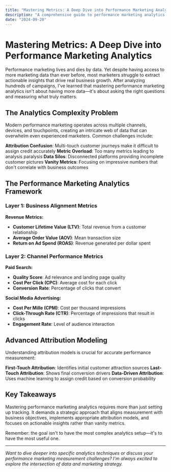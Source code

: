 ```yaml
---
title: "Mastering Metrics: A Deep Dive into Performance Marketing Analytics"
description: "A comprehensive guide to performance marketing analytics, covering attribution models, KPI selection, and optimization strategies."
date: "2024-09-20"
---
```


# Mastering Metrics: A Deep Dive into Performance Marketing Analytics

Performance marketing lives and dies by data. Yet despite having access to more marketing data than ever before, most marketers struggle to extract actionable insights that drive real business growth. After analyzing hundreds of campaigns, I've learned that mastering performance marketing analytics isn't about having more data—it's about asking the right questions and measuring what truly matters.

## The Analytics Complexity Problem

Modern performance marketing operates across multiple channels, devices, and touchpoints, creating an intricate web of data that can overwhelm even experienced marketers. Common challenges include:

**Attribution Confusion**: Multi-touch customer journeys make it difficult to assign credit accurately
**Metric Overload**: Too many metrics leading to analysis paralysis
**Data Silos**: Disconnected platforms providing incomplete customer pictures
**Vanity Metrics**: Focusing on impressive numbers that don't correlate with business outcomes

## The Performance Marketing Analytics Framework

### Layer 1: Business Alignment Metrics

**Revenue Metrics:**
- **Customer Lifetime Value (LTV)**: Total revenue from a customer relationship
- **Average Order Value (AOV)**: Mean transaction size
- **Return on Ad Spend (ROAS)**: Revenue generated per dollar spent

### Layer 2: Channel Performance Metrics

**Paid Search:**
- **Quality Score**: Ad relevance and landing page quality
- **Cost Per Click (CPC)**: Average cost for each click
- **Conversion Rate**: Percentage of clicks that convert

**Social Media Advertising:**
- **Cost Per Mille (CPM)**: Cost per thousand impressions
- **Click-Through Rate (CTR)**: Percentage of impressions that result in clicks
- **Engagement Rate**: Level of audience interaction

## Advanced Attribution Modeling

Understanding attribution models is crucial for accurate performance measurement:

**First-Touch Attribution**: Identifies initial customer attraction sources
**Last-Touch Attribution**: Shows final conversion drivers
**Data-Driven Attribution**: Uses machine learning to assign credit based on conversion probability

## Key Takeaways

Mastering performance marketing analytics requires more than just setting up tracking. It demands a strategic approach that aligns measurement with business objectives, implements appropriate attribution models, and focuses on actionable insights rather than vanity metrics.

Remember: the goal isn't to have the most complex analytics setup—it's to have the most useful one.

---

*Want to dive deeper into specific analytics techniques or discuss your performance marketing measurement challenges? I'm always excited to explore the intersection of data and marketing strategy.*